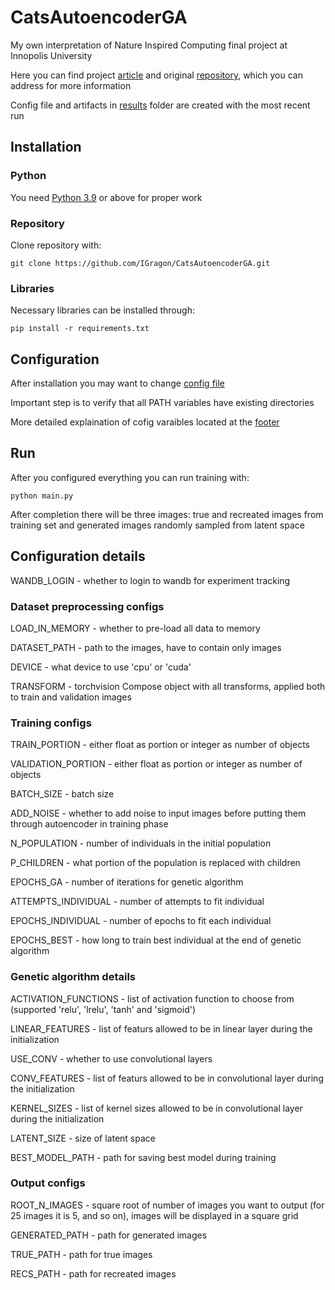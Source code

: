 # CatsAutoencoderGA
My own interpretation of Nature Inspired Computing final project at Innopolis University

Here you can find project [article](https://drive.google.com/file/d/13g3zIlCQYJ6vfD-62MEhq0lYbYSEyAOm/view) and original [repository](https://github.com/KGallyamov/NIC-project), which you can address for more information

Config file and artifacts in [results](results) folder are created with the most recent run

## Installation
### Python
You need [Python 3.9](https://www.python.org/downloads/) or above for proper work

### Repository
Clone repository with:
```
git clone https://github.com/IGragon/CatsAutoencoderGA.git
```

### Libraries
Necessary libraries can be installed through:
```
pip install -r requirements.txt
```

## Configuration
After installation you may want to change [config file](src/config.py)

Important step is to verify that all PATH variables have existing directories

More detailed explaination of cofig varaibles located at the [footer](#configuration-details)

## Run
After you configured everything you can run training with:
```
python main.py
```

After completion there will be three images: true and recreated images from training set and generated images randomly sampled from latent space

## Configuration details

WANDB_LOGIN - whether to login to wandb for experiment tracking

### Dataset preprocessing configs
LOAD_IN_MEMORY - whether to pre-load all data to memory

DATASET_PATH - path to the images, have to contain only images

DEVICE - what device to use 'cpu' or 'cuda'

TRANSFORM - torchvision Compose object with all transforms, applied both to train and validation images

### Training configs
TRAIN_PORTION - either float as portion or integer as number of objects

VALIDATION_PORTION - either float as portion or integer as number of objects

BATCH_SIZE - batch size

ADD_NOISE - whether to add noise to input images before putting them through autoencoder in training phase

N_POPULATION - number of individuals in the initial population

P_CHILDREN - what portion of the population is replaced with children

EPOCHS_GA - number of iterations for genetic algorithm

ATTEMPTS_INDIVIDUAL - number of attempts to fit individual

EPOCHS_INDIVIDUAL - number of epochs to fit each individual

EPOCHS_BEST - how long to train best individual at the end of genetic algorithm

### Genetic algorithm details
ACTIVATION_FUNCTIONS - list of activation function to choose from (supported 'relu', 'lrelu', 'tanh' and 'sigmoid')

LINEAR_FEATURES - list of featurs allowed to be in linear layer during the initialization

USE_CONV - whether to use convolutional layers

CONV_FEATURES - list of featurs allowed to be in convolutional layer during the initialization

KERNEL_SIZES - list of kernel sizes allowed to be in convolutional layer during the initialization

LATENT_SIZE - size of latent space

BEST_MODEL_PATH - path for saving best model during training

### Output configs
ROOT_N_IMAGES - square root of number of images you want to output (for 25 images it is 5, and so on), images will be displayed in a square grid

GENERATED_PATH - path for generated images

TRUE_PATH - path for true images

RECS_PATH - path for recreated images
